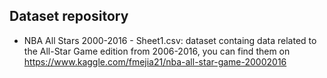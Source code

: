 ## Dataset repository

* NBA All Stars 2000-2016 - Sheet1.csv: dataset containg data related to the All-Star Game edition from 2006-2016, you can find them on https://www.kaggle.com/fmejia21/nba-all-star-game-20002016
